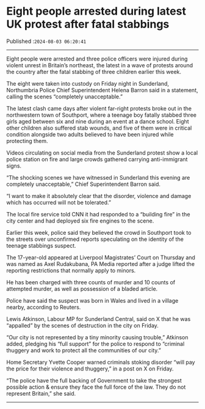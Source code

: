 # Eight people arrested during latest UK protest after fatal stabbings

Published :`2024-08-03 06:20:41`

---

Eight people were arrested and three police officers were injured during violent unrest in Britain’s northeast, the latest in a wave of protests around the country after the fatal stabbing of three children earlier this week.

The eight were taken into custody on Friday night in Sunderland, Northumbria Police Chief Superintendent Helena Barron said in a statement, calling the scenes “completely unacceptable.”

The latest clash came days after violent far-right protests broke out in the northwestern town of Southport, where a teenage boy fatally stabbed three girls aged between six and nine during an event at a dance school. Eight other children also suffered stab wounds, and five of them were in critical condition alongside two adults believed to have been injured while protecting them.

Videos circulating on social media from the Sunderland protest show a local police station on fire and large crowds gathered carrying anti-immigrant signs.

“The shocking scenes we have witnessed in Sunderland this evening are completely unacceptable,” Chief Superintendent Barron said.

“I want to make it absolutely clear that the disorder, violence and damage which has occurred will not be tolerated.”

The local fire service told CNN it had responded to a “building fire” in the city center and had deployed six fire engines to the scene.

Earlier this week, police said they believed the crowd in Southport took to the streets over unconfirmed reports speculating on the identity of the teenage stabbings suspect.

The 17-year-old appeared at Liverpool Magistrates’ Court on Thursday and was named as Axel Rudakubana, PA Media reported after a judge lifted the reporting restrictions that normally apply to minors.

He has been charged with three counts of murder and 10 counts of attempted murder, as well as possession of a bladed article.

Police have said the suspect was born in Wales and lived in a village nearby, according to Reuters.

Lewis Atkinson, Labour MP for Sunderland Central, said on X that he was “appalled” by the scenes of destruction in the city on Friday.

“Our city is not represented by a tiny minority causing trouble,” Atkinson added, pledging his “full support” for the police to respond to “criminal thuggery and work to protect all the communities of our city.”

Home Secretary Yvette Cooper warned criminals stoking disorder “will pay the price for their violence and thuggery,” in a post on X on Friday.

“The police have the full backing of Government to take the strongest possible action & ensure they face the full force of the law. They do not represent Britain,” she said.

---

